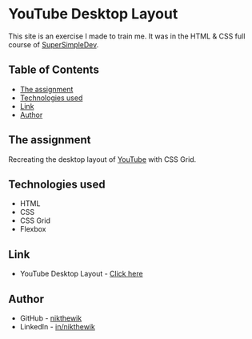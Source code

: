 # YouTube Desktop Layout

This site is an exercise I made to train me.
It was in the HTML & CSS full course of [SuperSimpleDev](https://www.youtube.com/watch?v=G3e-cpL7ofc).

## Table of Contents

- [The assignment](#the-assignment)
- [Technologies used](#technologies-used)
- [Link](#link)
- [Author](#author)

## The assignment

Recreating the desktop layout of [YouTube](https://www.youtube.com/) with CSS Grid.

## Technologies used

- HTML
- CSS
- CSS Grid
- Flexbox

## Link

- YouTube Desktop Layout - [Click here](https://nikthewik.github.io/yt-desktop-layout/)

## Author

- GitHub - [nikthewik](https://github.com/nikthewik)
- LinkedIn - [in/nikthewik](https://linkedin.com/in/nikthewik)